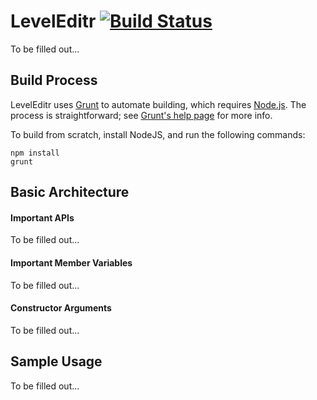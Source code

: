 # LevelEditr [![Build Status](https://travis-ci.org/FullScreenShenanigans/LevelEditr.svg?branch=master)](https://travis-ci.org/FullScreenShenanigans/LevelEditr)

To be filled out...


## Build Process

LevelEditr uses [Grunt](http://gruntjs.com/) to automate building, which 
requires [Node.js](http://node.js.org). The process is straightforward; see 
[Grunt's help page](http://gruntjs.com/getting-started) for more info.

To build from scratch, install NodeJS, and run the following commands:

```
npm install
grunt
```


## Basic Architecture

#### Important APIs

To be filled out...

#### Important Member Variables

To be filled out...

#### Constructor Arguments

To be filled out...


## Sample Usage

To be filled out...